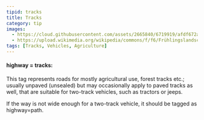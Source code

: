 ```yaml
---
tipid: tracks
title: Tracks
category: tip
images:
  - https://cloud.githubusercontent.com/assets/2665840/6719919/afdf672a-cd94-11e4-84dd-06e38b16fbeb.jpg
  - https://upload.wikimedia.org/wikipedia/commons/f/f6/Frühlingslandschft_Aaretal_Schweiz.jpg
tags: [Tracks, Vehicles, Agriculture]
---
```


#### highway = tracks:

This tag represents roads for mostly agricultural use, forest tracks etc.; usually unpaved (unsealed) but may occasionally apply to paved tracks as well, that are suitable for two-track vehicles, such as tractors or jeeps.

If the way is not wide enough for a two-track vehicle, it should be tagged as highway=path.


